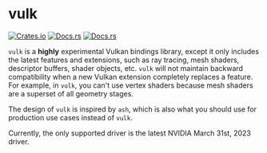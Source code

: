 # vulk

[![Crates.io](https://img.shields.io/crates/v/vulk)](https://crates.io/crates/vulk)
[![Docs.rs](https://img.shields.io/docsrs/vulk/latest?label=docs.rs%2Fvulk)](https://docs.rs/vulk/latest/vulk/)
[![Docs.rs](https://img.shields.io/docsrs/vulk-ext/latest?label=docs.rs%2Fvulk-ext)](https://docs.rs/vulk-ext/latest/vulk_ext/)

`vulk` is a **highly** experimental Vulkan bindings library, except it only includes the latest features and extensions, such as ray tracing, mesh shaders, descriptor buffers, shader objects, etc. `vulk` will not maintain backward compatibility when a new Vulkan extension completely replaces a feature. For example, in `vulk`, you can't use vertex shaders because mesh shaders are a superset of all geometry stages.

The design of `vulk` is inspired by `ash`, which is also what you should use for production use cases instead of `vulk`.

Currently, the only supported driver is the latest NVIDIA March 31st, 2023 driver.
